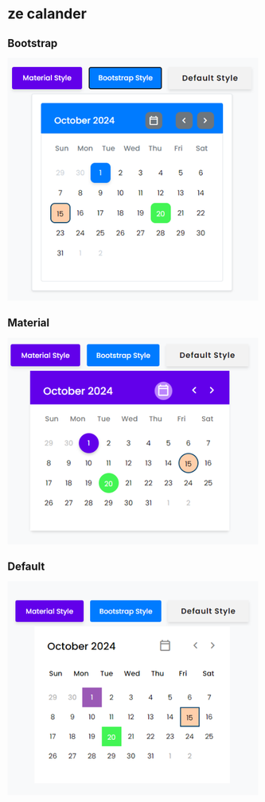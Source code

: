 # ze calander

## Bootstrap

![This is an alt text.](/imgs/style-bootstrap.png "Theme Style Bootstrap")

## Material

![This is an alt text.](/imgs/style-material.png "Theme Style Material")

## Default

![This is an alt text.](/imgs/style-default.png "Theme Style Default")
